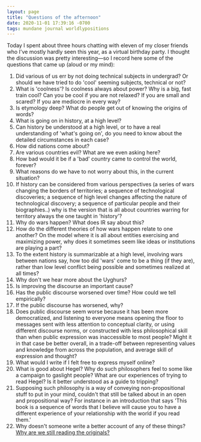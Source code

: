 ```yaml
---
layout: page
title: "Questions of the afternoon"
date: 2020-11-01 17:39:16 -0700
tags: mundane journal worldlypositions
---
```

Today I spent about three hours chatting with eleven of my closer friends who I've mostly hardly seen this year, as a virtual birthday party. I thought the discussion was pretty interesting&mdash;so I record here some of the questions that came up (aloud or my mind):

1. Did various of us err by not doing technical subjects in undergrad? Or should we have tried to do 'cool' seeming subjects, technical or not?
2. What is 'coolness'? Is coolness always about power? Why is a big, fast train cool? Can you be cool if you are not relaxed? If you are small and scared? If you are mediocre in every way?
3. Is etymology deep? What do people get out of knowing the origins of words?
2. What is going on in history, at a high level?
3. Can history be understood at a high level, or to have a real understanding of 'what's going on', do you need to know about the detailed circumstances in each case?
4. How did nations come about?
3. Are various countries evil? What are we even asking here?
3. How bad would it be if a 'bad' country came to control the world, forever?
4. What reasons do we have to not worry about this, in the current situation?
4. If history can be considered from various perspectives (a series of wars changing the borders of territories; a sequence of technological discoveries; a sequence of high level changes affecting the nature of technological discovery; a sequence of particular people and their biographies..) why is the version that is all about countries warring for territory always the one taught in 'history'?
4. Why do wars happen? What does IR say about this?
4. How do the different theories of how wars happen relate to one another? On the model where it is all about entities exercising and maximizing power, why does it sometimes seem like ideas or institutions are playing a part?
5. To the extent history is summarizable at a high level, involving wars between nations say, how too did 'wars' come to be a thing (if they are), rather than low level conflict being possible and sometimes realized at all times?
2. Why don't we hear more about the Uyghurs?
7. Is improving the discourse an important cause?
9. Has the public discourse worsened over time? How could we tell empirically?
10. If the public discourse has worsened, why?
9. Does public discourse seem worse because it has been more democratized, and listening to everyone means opening the floor to messages sent with less attention to conceptual clarity, or using different discourse norms, or constructed with less philosophical skill than when public expression was inaccessible to most people? Might it in that case be better overall, in a trade-off between representing values and knowledge from across the population, and average skill of expression and thought?
10. What would I write if I felt free to express myself online?
5. What is good about Hegel? Why do such philosophers feel to some like a campaign to gaslight people? What are our experiences of trying to read Hegel? Is it better understood as a guide to tripping?
6. Supposing such philosophy is a way of conveying non-propositional stuff to put in your mind, couldn't that still be talked about in an open and propositional way? For instance in an introduction that says 'This book is a sequence of words that I believe will cause you to have a different experience of your relationship with the world if you read them.'
7. Why doesn't someone write a better account of any of these things? [Why are we still reading the originals?](https://meteuphoric.com/2017/01/04/why-read-old-philosophy/)
